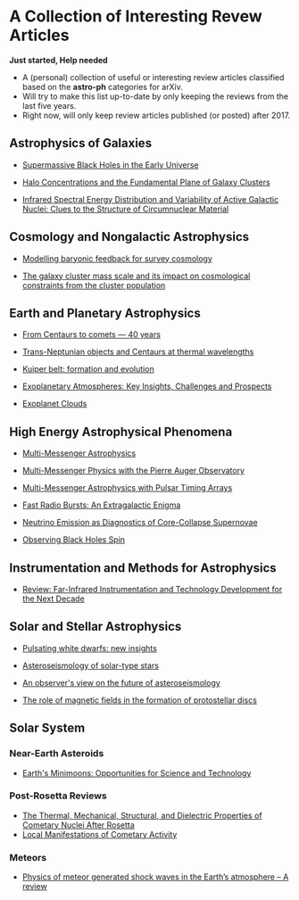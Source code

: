 # A Collection of Interesting Revew Articles

**Just started, Help needed**

* A (personal) collection of useful or interesting review articles classified based on the __astro-ph__ categories for arXiv.
* Will try to make this list up-to-date by only keeping the reviews from the last five years.
* Right now, will only keep review articles published (or posted) after 2017.

## Astrophysics of Galaxies

* [Supermassive Black Holes in the Early Universe](https://arxiv.org/abs/1904.12890)

* [Halo Concentrations and the Fundamental Plane of Galaxy Clusters](https://arxiv.org/abs/1901.00008)

* [Infrared Spectral Energy Distribution and Variability of Active Galactic Nuclei: Clues to the Structure of Circumnuclear Material](https://arxiv.org/abs/2205.14172)

## Cosmology and Nongalactic Astrophysics

* [Modelling baryonic feedback for survey cosmology](https://arxiv.org/abs/1905.06082)

* [The galaxy cluster mass scale and its impact on cosmological constraints from the cluster population](https://arxiv.org/abs/1902.10837)

## Earth and Planetary Astrophysics

* [From Centaurs to comets — 40 years](https://arxiv.org/abs/1905.08892)

* [Trans-Neptunian objects and Centaurs at thermal wavelengths](https://arxiv.org/abs/1905.07158)

* [Kuiper belt: formation and evolution](https://arxiv.org/abs/1904.02980)

* [Exoplanetary Atmospheres: Key Insights, Challenges and Prospects](https://arxiv.org/abs/1904.03190)

* [Exoplanet Clouds](https://arxiv.org/abs/1812.03793)

## High Energy Astrophysical Phenomena

* [Multi-Messenger Astrophysics](https://arxiv.org/abs/1906.10212)
* [Multi-Messenger Physics with the Pierre Auger Observatory](https://arxiv.org/abs/1904.11918)
* [Multi-Messenger Astrophysics with Pulsar Timing Arrays](https://arxiv.org/abs/1903.07644)

* [Fast Radio Bursts: An Extragalactic Enigma](https://arxiv.org/abs/1906.05878)

* [Neutrino Emission as Diagnostics of Core-Collapse Supernovae](https://arxiv.org/abs/1904.11067)

* [Observing Black Holes Spin](https://arxiv.org/abs/1903.11704)

## Instrumentation and Methods for Astrophysics

* [Review: Far-Infrared Instrumentation and Technology Development for the Next Decade
](https://arxiv.org/abs/1709.02389)

## Solar and Stellar Astrophysics

* [Pulsating white dwarfs: new insights](https://arxiv.org/abs/1907.00115)

* [Asteroseismology of solar-type stars](https://arxiv.org/abs/1906.12262)

* [An observer's view on the future of asteroseismology](https://arxiv.org/abs/1905.13036)

* [The role of magnetic fields in the formation of protostellar discs](https://arxiv.org/abs/1812.06728)

## Solar System

### Near-Earth Asteroids

* [Earth's Minimoons: Opportunities for Science and Technology](https://arxiv.org/abs/1905.13457)

### Post-Rosetta Reviews

* [The Thermal, Mechanical, Structural, and Dielectric Properties of Cometary Nuclei After Rosetta](https://arxiv.org/abs/1905.01156)
* [Local Manifestations of Cometary Activity](https://arxiv.org/abs/1904.05607)

### Meteors

* [Physics of meteor generated shock waves in the Earth’s atmosphere – A review](https://arxiv.org/abs/1805.07842)
